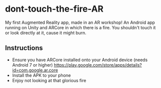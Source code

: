 # dont-touch-the-fire-AR
My first Augmented Reality app, made in an AR workshop!
An Android app running on Unity and ARCore in which there is a fire. You shouldn't touch it or look directly at it, cause it might burn.

## Instructions
- Ensure you have ARCore installed onto your Android device (needs Android 7 or higher) https://play.google.com/store/apps/details?id=com.google.ar.core
- Install the APK to your phone
- Enjoy not looking at that glorious fire
